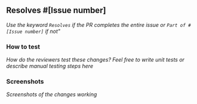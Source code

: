 ## Resolves #[Issue number]

_Use the keyword `Resolves` if the PR completes the entire issue or `Part of #[Issue number]` if not"_

### How to test

_How do the reviewers test these changes? Feel free to write unit tests or describe manual testing steps here_

### Screenshots

_Screenshots of the changes working_
